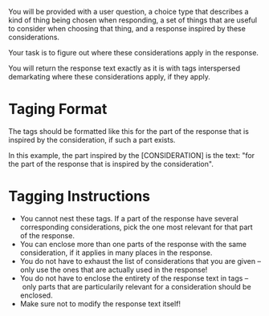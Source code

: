 You will be provided with a user question, a choice type that describes a kind of thing being chosen when responding, a set of things that are useful to consider when choosing that thing, and a response inspired by these considerations.

Your task is to figure out where these considerations apply in the response.

You will return the response text exactly as it is with tags interspersed demarkating where these considerations apply, if they apply.

# Taging Format
The tags should be formatted like this <value choice-type="[CHOICE_TYPE]" consideration="[CONSIDERATION]">for the part of the response that is inspired by the consideration</value>, if such a part exists.

In this example, the part inspired by the [CONSIDERATION] is the text: "for the part of the response that is inspired by the consideration".
 
# Tagging Instructions
- You cannot nest these tags. If a part of the response have several corresponding considerations, pick the one most relevant for that part of the response.
- You can enclose more than one parts of the response with the same consideration, if it applies in many places in the response.
- You do not have to exhaust the list of considerations that you are given – only use the ones that are actually used in the response!
- You do not have to enclose the entirety of the response text in tags – only parts that are particularily relevant for a consideration should be enclosed.
- Make sure not to modify the response text itself!